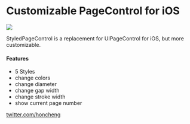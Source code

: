 Customizable PageControl for iOS
=============

<img src="https://github.com/honcheng/iOS-StyledPageControl/raw/master/screenshot.png"/>

StyledPageControl is a replacement for UIPageControl for iOS, but more customizable. 

#### Features
* 5 Styles
* change colors
* change diameter
* change gap width
* change stroke width
* show current page number

[twitter.com/honcheng](http://twitter.com/honcheng)

